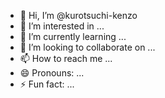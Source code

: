 - 👋 Hi, I’m @kurotsuchi-kenzo
- 👀 I’m interested in ...
- 🌱 I’m currently learning ...
- 💞️ I’m looking to collaborate on ...
- 📫 How to reach me ...
- 😄 Pronouns: ...
- ⚡ Fun fact: ...

<!---
kurotsuchi-kenzo/kurotsuchi-kenzo is a ✨ special ✨ repository because its `README.md` (this file) appears on your GitHub profile.
You can click the Preview link to take a look at your changes.
--->
